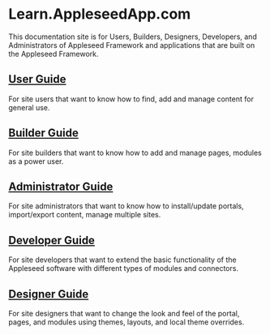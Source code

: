 # Learn.AppleseedApp.com

This documentation site is for Users, Builders, Designers, Developers, and Administrators of Appleseed Framework and applications that are built on the Appleseed Framework.  

## [User Guide](user/index.md)

For site users that want to know how to find, add and manage content for general use.

## [Builder Guide](user/index.md)

For site builders that want to know how to add and manage pages, modules as a power user. 

## [Administrator Guide](admin/index.md)

For site administrators that want to know how to install/update portals, import/export content, manage multiple sites. 

## [Developer Guide](developer/index.md)

For site developers that want to extend the basic functionality of the Appleseed software with different types of modules and connectors.

## [Designer Guide](designer/index.md)

For site designers that want to change the look and feel of the portal, pages, and modules using themes, layouts, and local theme overrides. 


